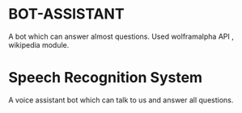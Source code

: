 # BOT-ASSISTANT
A bot which can answer almost questions. Used wolframalpha API , wikipedia module.

# Speech Recognition System
A voice assistant bot which can talk to us and answer all questions.
